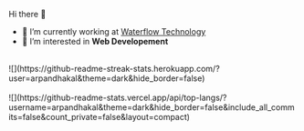 Hi there 👋



- 🔭 I’m currently working at [Waterflow Technology](https://waterflow.technology/)
- 👯 I’m interested in **Web Developement**


<br>
![](https://github-readme-streak-stats.herokuapp.com/?user=arpandhakal&theme=dark&hide_border=false)
<br>

<br>
![](https://github-readme-stats.vercel.app/api/top-langs/?username=arpandhakal&theme=dark&hide_border=false&include_all_commits=false&count_private=false&layout=compact)
<br>
